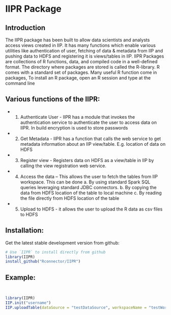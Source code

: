 IIPR Package
========



## Introduction

The IIPR package has been built to allow data scientists and analysts access views created in IIP. 
It has many functions which enable various utilities like authentication of user, fetching of data & metadata from IIP and pushing data to HDFS and registering it is views/tables in IIP. IIPR Packages are collections of R functions, data, and compiled code in a well-defined format. The directory where packages are stored is called the R-library. R comes with a standard set of packages. Many useful R function come in packages, To install an R package, open an R session and type at the command line
 

## Various functions of the IIPR:

* 1.	Authenticate User - IIPR has a module that invokes the authentication service to authenticate the user to access data on IIPR. In build encryption is used to store passwords
* 2.	Get Metadata - IIPR has a function that calls the web service to get metadata information about an IIP view/table. E.g. location of data on HDFS
* 3.	Register view - Registers data on HDFS as a view/table in IIP by calling the view registration web service. 
* 4.	Access the data – This allows the user to fetch the tables from IIP workspace. This can be done 
	a.	By using standard Spark SQL queries leveraging standard JDBC connectors. 
	b.	By copying the data from HDFS location of the table to local machine
	c.	By reading the file directly from HDFS location of the table

* 5.	Upload to HDFS  - it allows the user to upload the R data as csv files to HDFS

## Installation:

Get the latest stable development version from github:

```r
# Use `IIPR` to install directly from github
library(IIPR)
install_github("Rconnector/IIPR")
```
    
## Example:

```r


library(IIPR)
IIP.init("username")
IIP.uploadTable(dataSource = "testDataSource", workspaceName = "testWorkspace",hdfsDelimiter = ",", dataFrame= DataFrame object, tableName= "R_Table", fileType = "csv")
```




